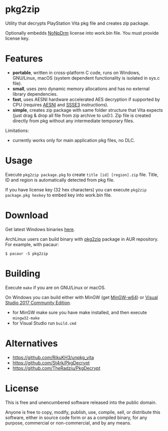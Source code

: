 # pkg2zip

Utility that decrypts PlayStation Vita pkg file and creates zip package.

Optionally embedds [NoNpDrm](https://github.com/TheOfficialFloW/NoNpDrm) license into work.bin file. You must provide license key.

# Features

* **portable**, written in cross-platform C code, runs on Windows, GNU/Linux, macOS (system dependent functionality is isolated in sys.c file).
* **small**, uses zero dynamic memory allocations and has no external library dependencies.
* **fast**, uses AESNI hardware accelerated AES decryption if supported by CPU (requires [AESNI](https://en.wikipedia.org/wiki/AES_instruction_set) and [SSSE3](https://en.wikipedia.org/wiki/SSSE3) instructions).
* **simple**, creates zip package with same folder structure that Vita expects (just drag & drop all file from zip archive to ux0:). Zip file is created directly from pkg without any intermediate temporary files.

Limitations:
* currently works only for main application pkg files, no DLC.

# Usage

Execute `pkg2zip package.pkg` to create `title [id] [region].zip` file. Title, ID and region is automatically detected from pkg file.

If you have license key (32 hex characters) you can execute `pkg2zip package.pkg hexkey` to embed key into work.bin file.

# Download

Get latest Windows binaries [here](https://github.com/mmozeiko/pkg2zip/releases).

ArchLinux users can build binary with [pkg2zip](https://aur.archlinux.org/packages/pkg2zip/) package in AUR repository. For example, with pacaur:

    $ pacaur -S pkg2zip

# Building

Execute `make` if you are on GNU/Linux or macOS.

On Windows you can build either with MinGW (get [MinGW-w64](http://www.msys2.org/)) or [Visual Studio 2017 Community Edition](https://www.visualstudio.com/vs/community/).
* for MinGW make sure you have make installed, and then execute `mingw32-make`
* for Visual Studio run `build.cmd`

# Alternatives

* https://github.com/RikuKH3/unpkg_vita
* https://github.com/St4rk/PkgDecrypt
* https://github.com/TheRadziu/PkgDecrypt

# License

This is free and unencumbered software released into the public domain.

Anyone is free to copy, modify, publish, use, compile, sell, or distribute this software, either in source code form or as a compiled binary, for any purpose, commercial or non-commercial, and by any means.
